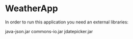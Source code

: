 # WeatherApp

In order to run this application you need an external libraries:

java-json.jar
commons-io.jar
jdatepicker.jar
